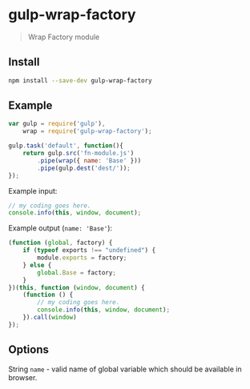 # gulp-wrap-factory

> Wrap Factory module

## Install

```sh
npm install --save-dev gulp-wrap-factory
```

## Example

```js
var gulp = require('gulp'),
    wrap = require('gulp-wrap-factory');

gulp.task('default', function(){
    return gulp.src('fn-module.js')
        .pipe(wrap({ name: 'Base' }))
        .pipe(gulp.dest('dest/'));
});
```

Example input:

```js
// my coding goes here.
console.info(this, window, document);
```

Example output (`name: 'Base'`):

```js
(function (global, factory) {
    if (typeof exports !== "undefined") {
        module.exports = factory;
    } else {
        global.Base = factory;
    }
})(this, function (window, document) {
    (function () {
        // my coding goes here.
        console.info(this, window, document);
    }).call(window)
});
```

## Options

String `name` - valid name of global variable which should be available in browser.
